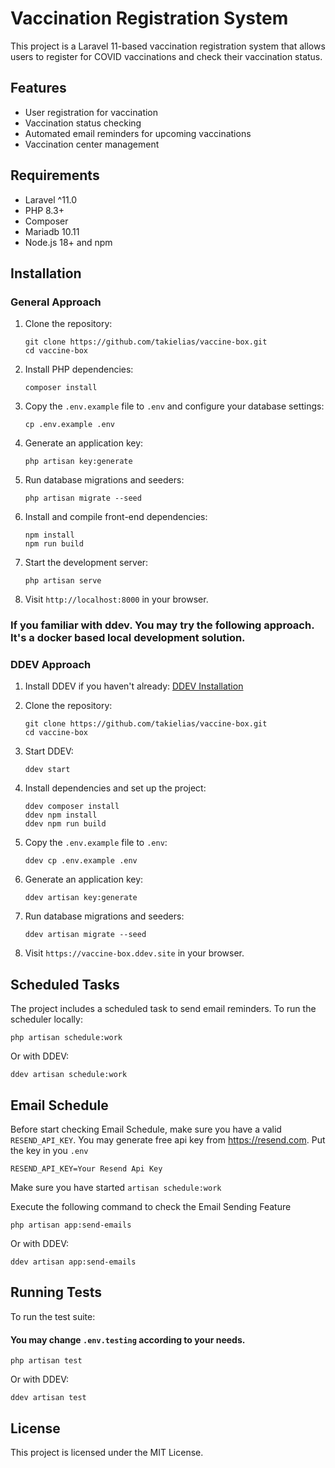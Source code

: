 # Vaccination Registration System

This project is a Laravel 11-based vaccination registration system that allows users to register for COVID vaccinations
and check their vaccination status.

## Features

- User registration for vaccination
- Vaccination status checking
- Automated email reminders for upcoming vaccinations
- Vaccination center management

## Requirements

- Laravel ^11.0
- PHP 8.3+
- Composer
- Mariadb 10.11
- Node.js 18+ and npm

## Installation

### General Approach

1. Clone the repository:
   ```
   git clone https://github.com/takielias/vaccine-box.git
   cd vaccine-box
   ```

2. Install PHP dependencies:
   ```
   composer install
   ```

3. Copy the `.env.example` file to `.env` and configure your database settings:
   ```
   cp .env.example .env
   ```

4. Generate an application key:
   ```
   php artisan key:generate
   ```

5. Run database migrations and seeders:
   ```
   php artisan migrate --seed
   ```

6. Install and compile front-end dependencies:
   ```
   npm install
   npm run build
   ```

7. Start the development server:
   ```
   php artisan serve
   ```

8. Visit `http://localhost:8000` in your browser.

### If you familiar with ddev. You may try the following approach. It's a docker based local development solution.

### DDEV Approach

1. Install DDEV if you haven't already: [DDEV Installation](https://ddev.readthedocs.io/en/stable/users/install/)

2. Clone the repository:
   ```
   git clone https://github.com/takielias/vaccine-box.git
   cd vaccine-box
   ```

3. Start DDEV:
   ```
   ddev start
   ```

4. Install dependencies and set up the project:
   ```
   ddev composer install
   ddev npm install
   ddev npm run build
   ```

5. Copy the `.env.example` file to `.env`:
   ```
   ddev cp .env.example .env
   ```

6. Generate an application key:
   ```
   ddev artisan key:generate
   ```

7. Run database migrations and seeders:
   ```
   ddev artisan migrate --seed
   ```

8. Visit `https://vaccine-box.ddev.site` in your browser.

## Scheduled Tasks

The project includes a scheduled task to send email reminders. To run the scheduler locally:

```
php artisan schedule:work
```

Or with DDEV:

```
ddev artisan schedule:work
```

## Email Schedule

Before start checking Email Schedule, make sure you have a valid `RESEND_API_KEY`. You may generate free api key from https://resend.com.
Put the key in you `.env`

```ssh
RESEND_API_KEY=Your Resend Api Key
```
Make sure you have started `artisan schedule:work`

Execute the following command to check the Email Sending Feature

```ssh
php artisan app:send-emails
```

Or with DDEV:

```
ddev artisan app:send-emails
```

## Running Tests

To run the test suite:

#### You may change `.env.testing` according to your needs.

```
php artisan test
```

Or with DDEV:

```
ddev artisan test
```

## License

This project is licensed under the MIT License.
